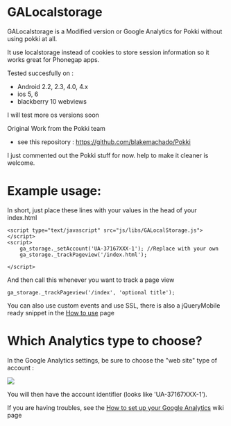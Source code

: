 GALocalstorage
==============

GALocalstorage is a Modified version or Google Analytics for Pokki without using pokki at all.

It use localstorage instead of cookies to store session information so it works great for Phonegap apps.

Tested succesfully on :
 * Android 2.2, 2.3, 4.0, 4.x
 * ios 5, 6
 * blackberry 10 webviews

I will test more os versions soon


Original Work from the Pokki team 
 * see this repository : https://github.com/blakemachado/Pokki

I just commented out the Pokki stuff for now. help to make it cleaner is welcome.


Example usage:
==============

In short, just place these lines with your values in the head of your index.html

    <script type="text/javascript" src="js/libs/GALocalStorage.js"></script>
    <script>
        ga_storage._setAccount('UA-37167XXX-1'); //Replace with your own
        ga_storage._trackPageview('/index.html');
        
    </script>

And then call this whenever you want to track a page view

    ga_storage._trackPageview('/index', 'optional title');
    
    
You can also use custom events and use SSL, there is also a jQueryMobile ready snippet in the [How to use](https://github.com/ggendre/GALocalStorage/wiki/How-to-use) page


Which Analytics type to choose?
===============================

In the Google Analytics settings, be sure to choose the "web site" type of account :

<img src="https://f.cloud.github.com/assets/2635194/81629/009eac9c-6349-11e2-9882-0a337be9053f.jpg"/>

You will then have the account identifier (looks like 'UA-37167XXX-1').

If you are having troubles, see the [How to set up your Google Analytics](https://github.com/ggendre/GALocalStorage/wiki/How-to-set-up-Google-Analytics) wiki page

